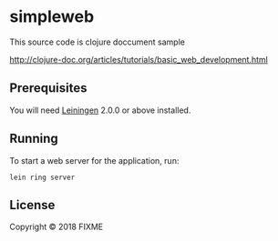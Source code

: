 # simpleweb

This source code is clojure doccument sample

http://clojure-doc.org/articles/tutorials/basic_web_development.html

## Prerequisites

You will need [Leiningen][] 2.0.0 or above installed.

[leiningen]: https://github.com/technomancy/leiningen

## Running

To start a web server for the application, run:

    lein ring server

## License

Copyright © 2018 FIXME
